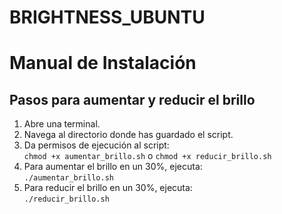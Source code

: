 # BRIGHTNESS_UBUNTU
<!DOCTYPE html>
<html lang="es">
<head>
    <meta charset="UTF-8">
    <meta http-equiv="X-UA-Compatible" content="IE=edge">
    <meta name="viewport" content="width=device-width, initial-scale=1.0">
</head>
<body>
    <h1>Manual de Instalación</h1>
    <h2>Pasos para aumentar y reducir el brillo</h2>
    <ol>
        <li>Abre una terminal.</li>
        <li>Navega al directorio donde has guardado el script.</li>
        <li>Da permisos de ejecución al script:<br>
            <code>chmod +x aumentar_brillo.sh</code> o <code>chmod +x reducir_brillo.sh</code></li>
        <li>Para aumentar el brillo en un 30%, ejecuta:<br>
            <code>./aumentar_brillo.sh</code></li>
        <li>Para reducir el brillo en un 30%, ejecuta:<br>
            <code>./reducir_brillo.sh</code></li>
    </ol>

</body>
</html>


